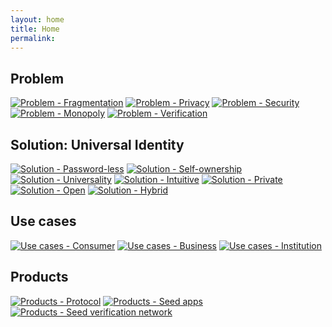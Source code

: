 ```yaml
---
layout: home
title: Home
permalink:
---
```

## **Problem**

[![Problem - Fragmentation][problem-fragment-tile]][problem-fragment-tile-click]
[![Problem - Privacy][problem-privacy-tile]][problem-privacy-tile-click]
[![Problem - Security][problem-security-tile]][problem-security-tile-click]
[![Problem - Monopoly][problem-monopoly-tile]][problem-monopoly-tile-click]
[![Problem - Verification][problem-verification-tile]][problem-verification-tile-click]

[problem-fragment-tile]: assets/images/main/problem-fragment-tile.png
[problem-fragment-tile-click]: idea#fragmentation
[problem-privacy-tile]: assets/images/main/problem-privacy-tile.png
[problem-privacy-tile-click]: idea#privacy
[problem-security-tile]: assets/images/main/problem-security-tile.png
[problem-security-tile-click]: idea.md#security
[problem-monopoly-tile]: assets/images/main/problem-monopoly-tile.png
[problem-monopoly-tile-click]: idea#monopoly
[problem-verification-tile]: assets/images/main/problem-verification-tile.png
[problem-verification-tile-click]: idea#verification

## **Solution: Universal Identity**

[![Solution - Password-less][solution-passwordless-tile]][solution-passwordless-tile-click]
[![Solution - Self-ownership][solution-self-own-tile]][solution-self-own-tile-click]
[![Solution - Universality][solution-universality-tile]][solution-universality-tile-click]
[![Solution - Intuitive][solution-intuitive-tile]][solution-intuitive-tile-click]
[![Solution - Private][solution-private-tile]][solution-private-tile-click]
[![Solution - Open][solution-open-tile]][solution-open-tile-click]
[![Solution - Hybrid][solution-hybrid-tile]][solution-hybrid-tile-click]

[solution-passwordless-tile]: assets/images/main/solution-passwordless-tile.png
[solution-passwordless-tile-click]: idea#password-less
[solution-self-own-tile]: assets/images/main/solution-self-own-tile.png
[solution-self-own-tile-click]: idea#self-owned
[solution-universality-tile]: assets/images/main/solution-universality-tile.png
[solution-universality-tile-click]: idea#universal
[solution-intuitive-tile]: assets/images/main/solution-intuitive-tile.png
[solution-intuitive-tile-click]: idea#intuitive
[solution-private-tile]: assets/images/main/solution-private-tile.png
[solution-private-tile-click]: idea#private
[solution-open-tile]: assets/images/main/solution-open-tile.png
[solution-open-tile-click]: idea#open
[solution-hybrid-tile]: assets/images/main/solution-hybrid-tile.png
[solution-hybrid-tile-click]: idea#hybrid

## **Use cases**

[![Use cases - Consumer][use-cases-consumer-tile]][use-cases-consumer-tile-click]
[![Use cases - Business][use-cases-business-tile]][use-cases-business-tile-click]
[![Use cases - Institution][use-cases-institution-tile]][use-cases-institution-tile-click]

[use-cases-consumer-tile]: assets/images/main/use-cases-consumer-tile.png
[use-cases-consumer-tile-click]: use-cases#consumer-use-cases
[use-cases-business-tile]: assets/images/main/use-cases-business-tile.png
[use-cases-business-tile-click]: use-cases#business-use-cases
[use-cases-institution-tile]: assets/images/main/use-cases-institution-tile.png
[use-cases-institution-tile-click]: use-cases#institution-use-cases

## **Products**

[![Products - Protocol][products-protocol-tile]][products-protocol-tile-click]
[![Products - Seed apps][products-seed-apps-tile]][products-seed-apps-tile-click]
[![Products - Seed verification network][products-verification-tile]][products-verification-tile-click]

[products-protocol-tile]: assets/images/main/products-protocol-tile.png
[products-protocol-tile-click]: products#protocol-features
[products-seed-apps-tile]: assets/images/main/products-seed-apps-tile.png
[products-seed-apps-tile-click]: products#seed-apps
[products-verification-tile]: assets/images/main/products-verification-tile.png
[products-verification-tile-click]: products#verification-network
